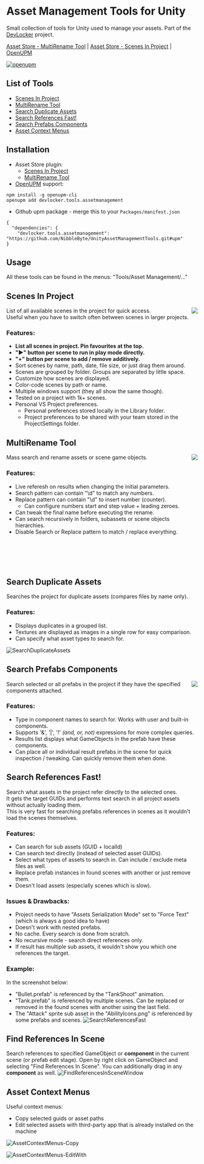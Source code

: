 # Asset Management Tools for Unity
Small collection of tools for Unity used to manage your assets. Part of the [DevLocker](https://github.com/NibbleByte/DevLocker) project.

[Asset Store - MultiRename Tool](https://assetstore.unity.com/packages/tools/utilities/multi-rename-tool-170616) | [Asset Store - Scenes In Project](https://assetstore.unity.com/packages/tools/utilities/scenes-in-project-169933) | [OpenUPM](https://openupm.com/packages/devlocker.tools.assetmanagement/)

[![openupm](https://img.shields.io/npm/v/devlocker.tools.assetmanagement?label=openupm&registry_uri=https://package.openupm.com)](https://openupm.com/packages/devlocker.tools.assetmanagement/)

## List of Tools
* [Scenes In Project](#scenes-in-project)
* [MultiRename Tool](#multirename-tool)
* [Search Duplicate Assets](#search-duplicate-assets)
* [Search References Fast!](#search-references-fast)
* [Search Prefabs Components](#search-prefabs-components)
* [Asset Context Menus](#asset-context-menus)

## Installation
* Asset Store plugin: 
  * [Scenes In Project](https://assetstore.unity.com/packages/tools/utilities/scenes-in-project-169933)
  * [MultiRename Tool](https://assetstore.unity.com/packages/tools/utilities/multi-rename-tool-170616)
* [OpenUPM](https://openupm.com/packages/devlocker.tools.assetmanagement/) support:
```
npm install -g openupm-cli
openupm add devlocker.tools.assetmanagement
```
* Github upm package - merge this to your `Packages/manifest.json`
```
{
  "dependencies": {
    "devlocker.tools.assetmanagement": "https://github.com/NibbleByte/UnityAssetManagementTools.git#upm"
}
```

## Usage
All these tools can be found in the menus: "Tools/Asset Management/..."

## Scenes In Project
<img src="https://github.com/NibbleByte/UnityAssetManagementTools/blob/master/Docs/Screenshots/ScenesInProject.png" align="right">
List of all available scenes in the project for quick access.<br />
Useful when you have to switch often between scenes in larger projects.

### Features:
* **List all scenes in project. Pin favourites at the top.**
* **"►" button per scene to run in play mode directly.**
* **"+" button per scene to add / remove additively.**
* Sort scenes by name, path, date, file size, or just drag them around.
* Scenes are grouped by folder. Groups are separated by little space.
* Customize how scenes are displayed.
* Color-code scenes by path or name.
* Multiple windows support (they all show the same though).
* Tested on a project with 1k+ scenes.
* Personal VS Project preferences. 
  * Personal preferences stored locally in the Library folder.
  * Project preferences to be shared with your team stored in the ProjectSettings folder.

## MultiRename Tool
<img src="https://github.com/NibbleByte/UnityAssetManagementTools/blob/master/Docs/Screenshots/MultiRenameTool.png" align="right">
Mass search and rename assets or scene game objects.

### Features:
* Live referesh on results when changing the initial parameters.
* Search pattern can contain "\d" to match any numbers.
* Replace pattern can contain "\d" to insert number (counter).
  * Can configure numbers start and step value + leading zeroes.
* Can tweak the final name before executing the rename.
* Can search recursively in folders, subassets or scene objects hierarchies.
* Disable Search or Replace pattern to match / replace everything.
<br />
<br />
<br />
<br />

## Search Duplicate Assets
Searches the project for duplicate assets (compares files by name only).

### Features:
* Displays duplicates in a grouped list.
* Textures are displayed as images in a single row for easy comparison.
* Can specify what asset types to search for.

![SearchDuplicateAssets](https://github.com/NibbleByte/UnityAssetManagementTools/blob/master/Docs/Screenshots/SearchDuplicateAssets.png)

## Search Prefabs Components
<img src="https://github.com/NibbleByte/UnityAssetManagementTools/blob/master/Docs/Screenshots/SearchPrefabsComponents.png" align="right">
Search selected or all prefabs in the project if they have the specified components attached.

### Features:
* Type in component names to search for. Works with user and built-in components.
* Supports '&', '|', '!' *(and, or, not)* expressions for more complex queries.
* Results list displays what GameObjects in the prefab have these components.
* Can place all or individual result prefabs in the scene for quick inspection / tweaking. Can quickly remove them when done.

## Search References Fast!
Search what assets in the project refer directly to the selected ones.<br />
It gets the target GUIDs and performs text search in all project assets without actually loading them. <br />
This is very fast for searching prefabs references in scenes as it wouldn't load the scenes themselves. <br />

### Features:
* Can search for sub assets (GUID + localId)
* Can search text directly (instead of selected asset GUIDs).
* Select what types of assets to search in. Can include / exclude meta files as well.
* Replace prefab instances in found scenes with another or just remove them.
* Doesn't load assets (especially scenes which is slow).

### Issues & Drawbacks:
* Project needs to have "Assets Serialization Mode" set to "Force Text" (which is always a good idea to have)
* Doesn't work with nested prefabs.
* No cache. Every search is done from scratch.
* No recursive mode - search direct references only.
* If result has multiple sub assets, it wouldn't show you which one references the target.

### Example:
In the screenshot below:
* "Bullet.prefab" is referenced by the "TankShoot" animation.
* "Tank.prefab" is referenced by multiple scenes. Can be replaced or removed in the found scenes with another using the last field.
* The "Attack" sprite sub asset in the "AbilityIcons.png" is referenced by some prefabs and scenes.
![SearchReferencesFast](https://github.com/NibbleByte/UnityAssetManagementTools/blob/master/Docs/Screenshots/SearchReferencesFast.png)

## Find References In Scene
Search references to specified GameObject or **component** in the current scene (or prefab edit stage).
Open by right click on GameObject and selecting "Find References In Scene". You can additionally drag in any **component** as well.
![FindReferencesInSceneWindow](https://github.com/NibbleByte/UnityAssetManagementTools/blob/master/Docs/Screenshots/FindReferencesInSceneWindow.png)

## Asset Context Menus
Useful context menus:
* Copy selected guids or asset paths
* Edit selected assets with third-party app that is already installed on the machine

![AssetContextMenus-Copy](https://github.com/NibbleByte/UnityAssetManagementTools/blob/master/Docs/Screenshots/AssetContextMenus-Copy.png)

![AssetContextMenus-EditWith](https://github.com/NibbleByte/UnityAssetManagementTools/blob/master/Docs/Screenshots/AssetContextMenus-EditWith.png)
